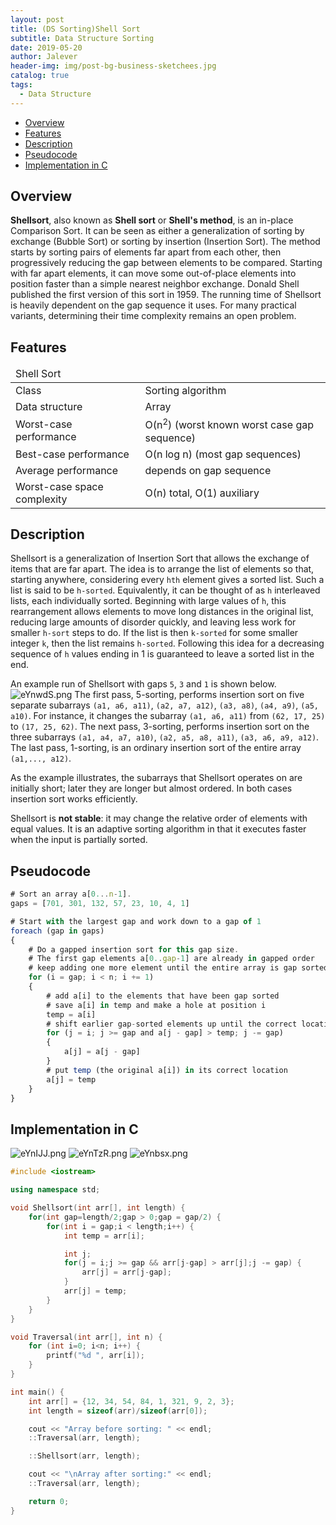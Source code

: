 ```yaml
---
layout: post
title: (DS Sorting)Shell Sort
subtitle: Data Structure Sorting
date: 2019-05-20
author: Jalever
header-img: img/post-bg-business-sketchees.jpg
catalog: true
tags:
  - Data Structure
---
```


- [Overview](#overview)
- [Features](#features)
- [Description](#description)
- [Pseudocode](#pseudocode)
- [Implementation in C](#implementation-in-c)

## Overview
<strong>Shellsort</strong>, also known as <strong>Shell sort</strong> or <strong>Shell's method</strong>, is an in-place Comparison Sort. It can be seen as either a generalization of sorting by exchange (Bubble Sort) or sorting by insertion (Insertion Sort). The method starts by sorting pairs of elements far apart from each other, then progressively reducing the gap between elements to be compared. Starting with far apart elements, it can move some out-of-place elements into position faster than a simple nearest neighbor exchange. Donald Shell published the first version of this sort in 1959. The running time of Shellsort is heavily dependent on the gap sequence it uses. For many practical variants, determining their time complexity remains an open problem.

## Features
<table>
    <thead>
        <tr style="textAlign: center">
            <td colspan="2">Shell Sort</td>
        </tr>
    </thead>
    <tbody>
        <tr>
            <td>Class</td>
            <td>Sorting algorithm</td>
        </tr>
        <tr>
            <td>Data structure</td>
            <td>Array</td>
        </tr>
        <tr>
            <td>Worst-case performance</td>
            <td>O(n<sup>2</sup>) (worst known worst case gap sequence)</td>
        </tr>
        <tr>
            <td>Best-case performance</td>
            <td>O(n log n) (most gap sequences)</td>
        </tr>
        <tr>
            <td>Average performance</td>
            <td>depends on gap sequence</td>
        </tr>
        <tr>
            <td>Worst-case space complexity</td>
            <td>О(n) total, O(1) auxiliary</td>
        </tr>
    </tbody>
</table>

## Description
Shellsort is a generalization of Insertion Sort that allows the exchange of items that are far apart. The idea is to arrange the list of elements so that, starting anywhere, considering every `hth` element gives a sorted list. Such a list is said to be `h-sorted`. Equivalently, it can be thought of as `h` interleaved lists, each individually sorted. Beginning with large values of `h`, this rearrangement allows elements to move long distances in the original list, reducing large amounts of disorder quickly, and leaving less work for smaller `h-sort` steps to do. If the list is then `k-sorted` for some smaller integer `k`, then the list remains `h-sorted`. Following this idea for a decreasing sequence of `h` values ending in 1 is guaranteed to leave a sorted list in the end.

An example run of Shellsort with gaps `5`, `3` and `1` is shown below.
![eYnwdS.png](https://s2.ax1x.com/2019/07/31/eYnwdS.png)
The first pass, 5-sorting, performs insertion sort on five separate subarrays `(a1, a6, a11)`, `(a2, a7, a12)`, `(a3, a8)`, `(a4, a9)`, `(a5, a10)`. For instance, it changes the subarray `(a1, a6, a11)` from `(62, 17, 25)` to `(17, 25, 62)`. The next pass, 3-sorting, performs insertion sort on the three subarrays `(a1, a4, a7, a10)`, `(a2, a5, a8, a11)`, `(a3, a6, a9, a12)`. The last pass, 1-sorting, is an ordinary insertion sort of the entire array `(a1,..., a12)`.

As the example illustrates, the subarrays that Shellsort operates on are initially short; later they are longer but almost ordered. In both cases insertion sort works efficiently.

Shellsort is <strong>not stable</strong>: it may change the relative order of elements with equal values. It is an adaptive sorting algorithm in that it executes faster when the input is partially sorted.

## Pseudocode
```js
# Sort an array a[0...n-1].
gaps = [701, 301, 132, 57, 23, 10, 4, 1]

# Start with the largest gap and work down to a gap of 1
foreach (gap in gaps)
{
    # Do a gapped insertion sort for this gap size.
    # The first gap elements a[0..gap-1] are already in gapped order
    # keep adding one more element until the entire array is gap sorted
    for (i = gap; i < n; i += 1)
    {
        # add a[i] to the elements that have been gap sorted
        # save a[i] in temp and make a hole at position i
        temp = a[i]
        # shift earlier gap-sorted elements up until the correct location for a[i] is found
        for (j = i; j >= gap and a[j - gap] > temp; j -= gap)
        {
            a[j] = a[j - gap]
        }
        # put temp (the original a[i]) in its correct location
        a[j] = temp
    }
}
```

## Implementation in C
![eYnIJJ.png](https://s2.ax1x.com/2019/07/31/eYnIJJ.png)
![eYnTzR.png](https://s2.ax1x.com/2019/07/31/eYnTzR.png)
![eYnbsx.png](https://s2.ax1x.com/2019/07/31/eYnbsx.png)
```cpp
#include <iostream>

using namespace std;

void Shellsort(int arr[], int length) {
	for(int gap=length/2;gap > 0;gap = gap/2) {
		for(int i = gap;i < length;i++) {
			int temp = arr[i];

			int j;
			for(j = i;j >= gap && arr[j-gap] > arr[j];j -= gap) {
				arr[j] = arr[j-gap];
			}
			arr[j] = temp;
		}
	}
}

void Traversal(int arr[], int n) {
    for (int i=0; i<n; i++) {
        printf("%d ", arr[i]);
    }
}

int main() {
    int arr[] = {12, 34, 54, 84, 1, 321, 9, 2, 3};
    int length = sizeof(arr)/sizeof(arr[0]);

    cout << "Array before sorting: " << endl;
    ::Traversal(arr, length);

    ::Shellsort(arr, length);

    cout << "\nArray after sorting:" << endl;
    ::Traversal(arr, length);

    return 0;
}

```
